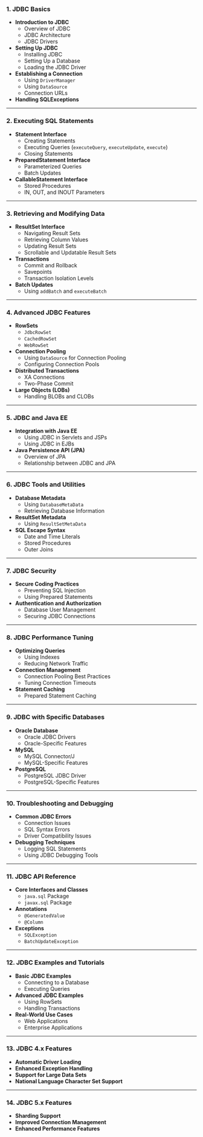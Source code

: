 ### **1. JDBC Basics**

- **Introduction to JDBC**
  - Overview of JDBC
  - JDBC Architecture
  - JDBC Drivers
- **Setting Up JDBC**
  - Installing JDBC
  - Setting Up a Database
  - Loading the JDBC Driver
- **Establishing a Connection**
  - Using `DriverManager`
  - Using `DataSource`
  - Connection URLs
- **Handling SQLExceptions**

------

### **2. Executing SQL Statements**

- **Statement Interface**
  - Creating Statements
  - Executing Queries (`executeQuery`, `executeUpdate`, `execute`)
  - Closing Statements
- **PreparedStatement Interface**
  - Parameterized Queries
  - Batch Updates
- **CallableStatement Interface**
  - Stored Procedures
  - IN, OUT, and INOUT Parameters

------

### **3. Retrieving and Modifying Data**

- **ResultSet Interface**
  - Navigating Result Sets
  - Retrieving Column Values
  - Updating Result Sets
  - Scrollable and Updatable Result Sets
- **Transactions**
  - Commit and Rollback
  - Savepoints
  - Transaction Isolation Levels
- **Batch Updates**
  - Using `addBatch` and `executeBatch`

------

### **4. Advanced JDBC Features**

- **RowSets**
  - `JdbcRowSet`
  - `CachedRowSet`
  - `WebRowSet`
- **Connection Pooling**
  - Using `DataSource` for Connection Pooling
  - Configuring Connection Pools
- **Distributed Transactions**
  - XA Connections
  - Two-Phase Commit
- **Large Objects (LOBs)**
  - Handling BLOBs and CLOBs

------

### **5. JDBC and Java EE**

- **Integration with Java EE**
  - Using JDBC in Servlets and JSPs
  - Using JDBC in EJBs
- **Java Persistence API (JPA)**
  - Overview of JPA
  - Relationship between JDBC and JPA

------

### **6. JDBC Tools and Utilities**

- **Database Metadata**
  - Using `DatabaseMetaData`
  - Retrieving Database Information
- **ResultSet Metadata**
  - Using `ResultSetMetaData`
- **SQL Escape Syntax**
  - Date and Time Literals
  - Stored Procedures
  - Outer Joins

------

### **7. JDBC Security**

- **Secure Coding Practices**
  - Preventing SQL Injection
  - Using Prepared Statements
- **Authentication and Authorization**
  - Database User Management
  - Securing JDBC Connections

------

### **8. JDBC Performance Tuning**

- **Optimizing Queries**
  - Using Indexes
  - Reducing Network Traffic
- **Connection Management**
  - Connection Pooling Best Practices
  - Tuning Connection Timeouts
- **Statement Caching**
  - Prepared Statement Caching

------

### **9. JDBC with Specific Databases**

- **Oracle Database**
  - Oracle JDBC Drivers
  - Oracle-Specific Features
- **MySQL**
  - MySQL Connector/J
  - MySQL-Specific Features
- **PostgreSQL**
  - PostgreSQL JDBC Driver
  - PostgreSQL-Specific Features

------

### **10. Troubleshooting and Debugging**

- **Common JDBC Errors**
  - Connection Issues
  - SQL Syntax Errors
  - Driver Compatibility Issues
- **Debugging Techniques**
  - Logging SQL Statements
  - Using JDBC Debugging Tools

------

### **11. JDBC API Reference**

- **Core Interfaces and Classes**
  - `java.sql` Package
  - `javax.sql` Package
- **Annotations**
  - `@GeneratedValue`
  - `@Column`
- **Exceptions**
  - `SQLException`
  - `BatchUpdateException`

------

### **12. JDBC Examples and Tutorials**

- **Basic JDBC Examples**
  - Connecting to a Database
  - Executing Queries
- **Advanced JDBC Examples**
  - Using RowSets
  - Handling Transactions
- **Real-World Use Cases**
  - Web Applications
  - Enterprise Applications

------

### **13. JDBC 4.x Features**

- **Automatic Driver Loading**
- **Enhanced Exception Handling**
- **Support for Large Data Sets**
- **National Language Character Set Support**

------

### **14. JDBC 5.x Features**

- **Sharding Support**
- **Improved Connection Management**
- **Enhanced Performance Features**